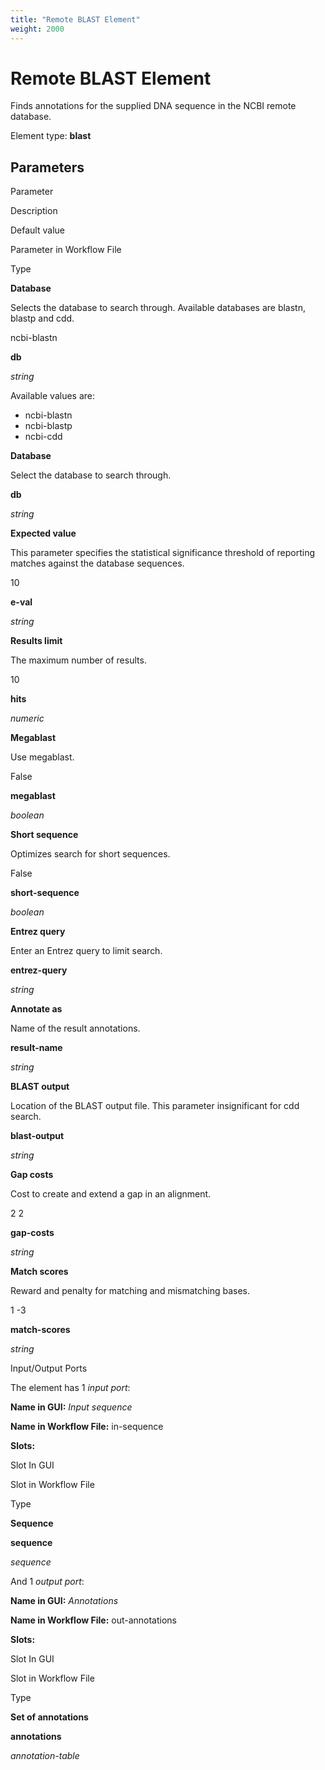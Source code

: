 ```yaml
---
title: "Remote BLAST Element"
weight: 2000
---
```



# Remote BLAST Element

Finds annotations for the supplied DNA sequence in the NCBI remote database.

Element type: **blast**

Parameters
----------

Parameter

Description

Default value

Parameter in Workflow File

Type

**Database**

Selects the database to search through. Available databases are blastn, blastp and cdd.

ncbi-blastn

**db**

_string_

Available values are:

*   ncbi-blastn
*   ncbi-blastp
*   ncbi-cdd

**Database**

Select the database to search through.



**db**

_string_

**Expected value**

This parameter specifies the statistical significance threshold of reporting matches against the database sequences.

10

**e-val**

_string_

**Results limit**

The maximum number of results.

10

**hits**

_numeric_

**Megablast**

Use megablast.

False

**megablast**

_boolean_

**Short sequence**

Optimizes search for short sequences.

False

**short-sequence**

_boolean_

**Entrez query**

Enter an Entrez query to limit search.



**entrez-query**

_string_

**Annotate as**

Name of the result annotations.



**result-name**

_string_

**BLAST output**

Location of the BLAST output file. This parameter insignificant for cdd search.



**blast-output**

_string_

**Gap costs**

Cost to create and extend a gap in an alignment.

2 2

**gap-costs**

_string_

**Match scores**

Reward and penalty for matching and mismatching bases.

1 -3

**match-scores**

_string_



Input/Output Ports

The element has 1 _input port_:

**Name in GUI:** _Input sequence_

**Name in Workflow File:** in-sequence

**Slots:**

Slot In GUI

Slot in Workflow File

Type

**Sequence**

**sequence**

_sequence_

And 1 _output port_:

**Name in GUI:** _Annotations_

**Name in Workflow File:** out-annotations

**Slots:**

Slot In GUI

Slot in Workflow File

Type

**Set of annotations**

**annotations**

_annotation-table_

